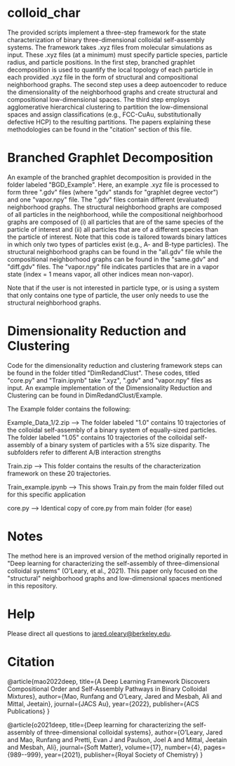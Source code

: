 # colloid_char
The provided scripts implement a three-step framework for the state characterization of binary three-dimensional colloidal self-assembly systems. The framework takes .xyz files from molecular simulations as input. These .xyz files (at a minimum) must specify particle species, particle radius, and particle positions. In the first step, branched graphlet decomposition is used to quantify the local topology of each particle in each provided .xyz file in the form of structural and compositional neighborhood graphs. The second step uses a deep autoencoder to reduce the dimensionality of the neighborhood graphs and create structural and compositional low-dimensional spaces. The third step employs agglomerative hierarchical clustering to partition the low-dimensional spaces and assign classifications (e.g., FCC-CuAu, substitutionally defective HCP) to the resulting partitions. The papers explaining these methodologies can be found in the "citation" section of this file.

# Branched Graphlet Decomposition
An example of the branched graphlet decomposition is provided in the folder labeled "BGD_Example". Here, an example .xyz file is processed to form three ".gdv" files (where "gdv" stands for "graphlet degree vector") and one "vapor.npy" file. The ".gdv" files contain different (evaluated) neighborhood graphs. The structural neighborhood graphs are composed of all particles in the neighborhood, while the compositional neighborhood graphs are composed of (i) all particles that are of the same species of the particle of interest and (ii) all particles that are of a different species than the particle of interest. Note that this code is tailored towards binary lattices in which only two types of particles exist (e.g., A- and B-type particles). The structural neighborhood graphs can be found in the "all.gdv" file while the compositional neighborhood graphs can be found in the "same.gdv" and "diff.gdv" files. The "vapor.npy" file indicates particles that are in a vapor state (index = 1 means vapor, all other indices mean non-vapor).

Note that if the user is not interested in particle type, or is using a system that only contains one type of particle, the user only needs to use the structural neighborhood graphs.

# Dimensionality Reduction and Clustering
Code for the dimensionality reduction and clustering framework steps can be found in the folder titled "DimRedandClust". These codes, titled "core.py" and "Train.ipynb" take ".xyz", ".gdv" and "vapor.npy" files as input. An example implementation of the Dimensionality Reduction and Clustering can be found in DimRedandClust/Example.

The Example folder contains the following:

Example_Data_1/2.zip --> The folder labeled "1.0" contains 10 trajectories of the colloidal self-assembly of a binary system of equally-sized particles. The folder labeled "1.05" contains 10 trajectories of the colloidal self-assembly of a binary system of particles with a 5% size disparity. The subfolders refer to different A/B interaction strengths

Train.zip --> This folder contains the results of the characterization framework on these 20 trajectories.

Train_example.ipynb --> This shows Train.py from the main folder filled out for this specific application

core.py --> Identical copy of core.py from main folder (for ease)

# Notes
The method here is an improved version of the method originally reported in "Deep learning for characterizing the self-assembly of three-dimensional colloidal systems" (O'Leary, et al., 2021). This paper only focused on the "structural" neighborhood graphs and low-dimensional spaces mentioned in this repository.

# Help
Please direct all questions to jared.oleary@berkeley.edu.

# Citation
@article{mao2022deep,
  title={A Deep Learning Framework Discovers Compositional Order and Self-Assembly Pathways in Binary Colloidal Mixtures},
  author={Mao, Runfang and O’Leary, Jared and Mesbah, Ali and Mittal, Jeetain},
  journal={JACS Au},
  year={2022},
  publisher={ACS Publications}
}

@article{o2021deep,
  title={Deep learning for characterizing the self-assembly of three-dimensional colloidal systems},
  author={O’Leary, Jared and Mao, Runfang and Pretti, Evan J and Paulson, Joel A and Mittal, Jeetain and Mesbah, Ali},
  journal={Soft Matter},
  volume={17},
  number={4},
  pages={989--999},
  year={2021},
  publisher={Royal Society of Chemistry}
}
